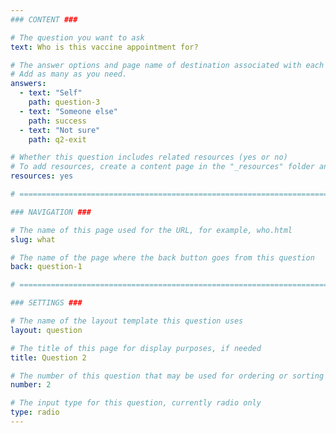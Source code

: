 ```yaml
---
### CONTENT ###

# The question you want to ask
text: Who is this vaccine appointment for?

# The answer options and page name of destination associated with each answer
# Add as many as you need.
answers:
  - text: "Self"
    path: question-3
  - text: "Someone else"
    path: success
  - text: "Not sure"
    path: q2-exit

# Whether this question includes related resources (yes or no)
# To add resources, create a content page in the "_resources" folder and add this question's filename to the "related-page-name" setting, for example, who.md.
resources: yes

# =============================================================================

### NAVIGATION ###

# The name of this page used for the URL, for example, who.html
slug: what

# The name of the page where the back button goes from this question
back: question-1

# =============================================================================

### SETTINGS ###

# The name of the layout template this question uses
layout: question

# The title of this page for display purposes, if needed
title: Question 2

# The number of this question that may be used for ordering or sorting
number: 2

# The input type for this question, currently radio only
type: radio
---
```

